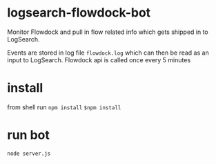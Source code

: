 logsearch-flowdock-bot
======================

Monitor Flowdock and pull in flow related info which gets shipped in to LogSearch.

Events are stored in log file `flowdock.log` which can then be read as an input
to LogSearch. Flowdock api is called once every 5 minutes

install
=======
from shell run `npm install`
`$npm install`

run bot
=======
`node server.js`
